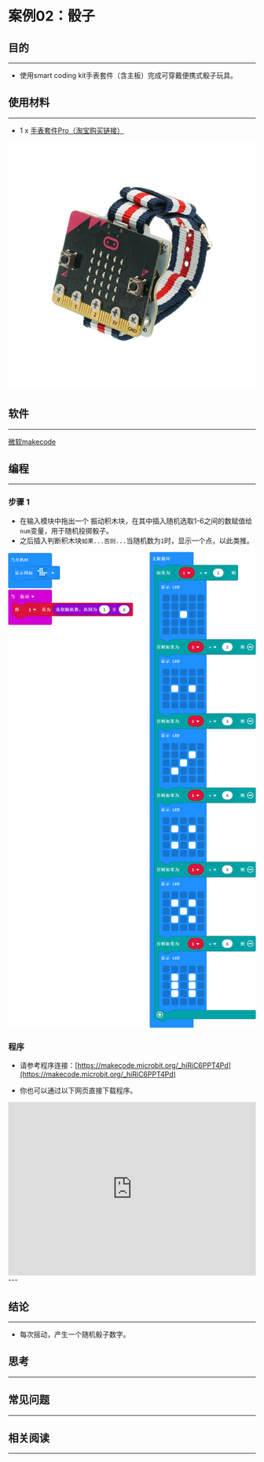 # 案例02：骰子

## 目的
---
- 使用smart coding kit手表套件（含主板）完成可穿戴便携式骰子玩具。

## 使用材料
---

- 1 x [手表套件Pro（淘宝购买链接）](https://item.taobao.com/item.htm?ft=t&id=582042009614)



![](./images/smart_coding_kit_case_02_01.png)



## 软件
---
[微软makecode](https://makecode.microbit.org/#)


## 编程
---
### 步骤 1

- 在输入模块中拖出一个 振动积木块，在其中插入随机选取1-6之间的数赋值给`num`变量，用于随机投掷骰子。
- 之后插入判断积木块`如果...否则...`当随机数为`1`时，显示一个点，以此类推。

![](./images/smart_coding_kit_case_02_02.png)





### 程序
- 请参考程序连接：[https://makecode.microbit.org/_hiRiC6PPT4Pd](https://makecode.microbit.org/_hiRiC6PPT4Pd)

- 你也可以通过以下网页直接下载程序。

<div style="position:relative;height:0;padding-bottom:70%;overflow:hidden;"><iframe style="position:absolute;top:0;left:0;width:100%;height:100%;" src="https://makecode.microbit.org/#pub:_hiRiC6PPT4Pd" frameborder="0" sandbox="allow-popups allow-forms allow-scripts allow-same-origin"></iframe></div>  
---


## 结论
---

- 每次摇动，产生一个随机骰子数字。


## 思考
---


## 常见问题
---


## 相关阅读  
---

